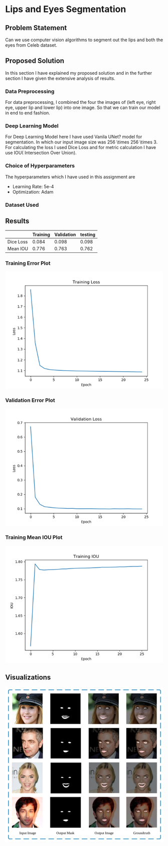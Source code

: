 # Lips and Eyes Segmentation
 
## Problem Statement
Can we use computer vision algorithms to segment out the lips and both the eyes from Celeb dataset.

## Proposed Solution
In this section I have explained my proposed solution and in the further section I have given the extensive analysis of results.

### Data Preprocessing
For data preprocessing, I combined the four the images of (left eye, right eye, upper lip and lower lip) into one image. So that we can train our model in end to end fashion.

### Deep Learning Model
For Deep Learning Model here I have used Vanila UNet? model for segmentation. In which our input image size was 256 \times 256 \times 3. 
For calculating the loss I used Dice Loss and for metric calculation I have use IOU( Intersection Over Union).

### Choice of Hyperparameters
The hyperparameters which I have used in this assignment are 
* Learning Rate: 5e-4
* Optimization: Adam

### Dataset Used

## Results


|   |Training   |Validation  |testing   |
|---|-----------|--------|--------------|
|Dice Loss      |0.084   |0.098   |0.098|
|Mean IOU       |0.776   |0.763   |0.762|


### Training Error Plot
![errorplot](report_images\training_loss.png)


### Validation Error Plot

![validationplot](report_images\validation_loss.png)

### Training Mean IOU Plot

![meaniou](report_images\train_iou.png)

## Visualizations
![results](report_images\results.png)

